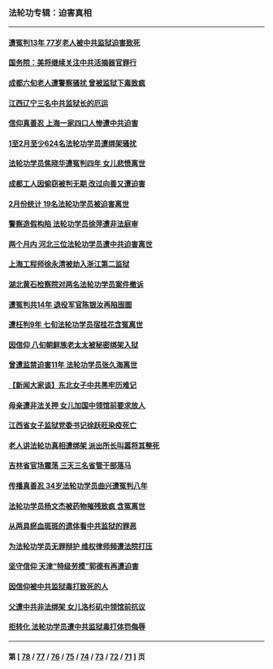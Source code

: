 ### 法轮功专辑：迫害真相
---
#### [遭冤判13年 77岁老人被中共监狱迫害致死](../../pages/nf4379/n13953812.md?03280430) 
#### [国务院：美将继续关注中共活摘器官罪行](../../pages/nf4379/n13954656.md?03280430) 
#### [成都六旬老人遭警察骚扰 曾被监狱下毒致疯](../../pages/nf4379/n13952299.md?03280430) 
#### [江西辽宁三名中共监狱长的厄运](../../pages/nf4379/n13951740.md?03280430) 
#### [信仰真善忍 上海一家四口人惨遭中共迫害](../../pages/nf4379/n13950973.md?03280430) 
#### [1至2月至少624名法轮功学员遭绑架骚扰](../../pages/nf4379/n13950181.md?03280430) 
#### [法轮功学员焦晓华遭冤判四年 女儿悲愤离世](../../pages/nf4379/n13949614.md?03280430) 
#### [成都工人因偷窃被判无期 改过向善又遭迫害](../../pages/nf4379/n13948561.md?03280430) 
#### [2月份统计 19名法轮功学员被迫害离世](../../pages/nf4379/n13947335.md?03280430) 
#### [警察造假构陷 法轮功学员徐萍遭非法庭审](../../pages/nf4379/n13946469.md?03280430) 
#### [两个月内 河北三位法轮功学员遭中共迫害离世](../../pages/nf4379/n13945856.md?03280430) 
#### [上海工程师徐永清被劫入浙江第二监狱](../../pages/nf4379/n13945041.md?03280430) 
#### [湖北黄石检察院对两名法轮功学员案件撤诉](../../pages/nf4379/n13944382.md?03280430) 
#### [遭冤判共14年 退役军官陈银汝再陷囹圄](../../pages/nf4379/n13943569.md?03280430) 
#### [遭枉判9年 七旬法轮功学员宿桂花含冤离世](../../pages/nf4379/n13943708.md?03280430) 
#### [因信仰 八旬朝鲜族老太太被秘密绑架入狱](../../pages/nf4379/n13942333.md?03280430) 
#### [曾遭监禁迫害11年 法轮功学员张久海离世](../../pages/nf4379/n13941569.md?03280430) 
#### [【新闻大家谈】东北女子中共黑牢历难记](../../pages/nf4379/n13942450.md?03280430) 
#### [母亲遭非法关押 女儿加国中领馆前要求放人](../../pages/nf4379/n13941094.md?03280430) 
#### [江西省女子监狱党委书记徐跃旺染疫死亡](../../pages/nf4379/n13940039.md?03280430) 
#### [老人讲法轮功真相遭绑架 派出所长叫嚣将其整死](../../pages/nf4379/n13939553.md?03280430) 
#### [吉林省官场震荡 三天三名省管干部落马](../../pages/nf4379/n13939851.md?03280430) 
#### [传播真善忍 34岁法轮功学员曲兴遭冤判八年](../../pages/nf4379/n13939536.md?03280430) 
#### [法轮功学员杨文杰被药物摧残致疯 含冤离世](../../pages/nf4379/n13938659.md?03280430) 
#### [从两具瘀血斑斑的遗体看中共监狱的罪恶](../../pages/nf4379/n13936388.md?03280430) 
#### [为法轮功学员无罪辩护 维权律师频遭法院打压](../../pages/nf4379/n13937296.md?03280430) 
#### [坚守信仰 天津“特级劳模”郭德有再遭迫害](../../pages/nf4379/n13934725.md?03280430) 
#### [因信仰被中共监狱毒打致死的人](../../pages/nf4379/n13934141.md?03280430) 
#### [父遭中共非法绑架 女儿洛杉矶中领馆前抗议](../../pages/nf4379/n13933807.md?03280430) 
#### [拒转化 法轮功学员遭中共监狱毒打体罚侮辱](../../pages/nf4379/n13928989.md?03280430) 

---
#### 第 [ [78](./78.md?03280430) / [77](./77.md?03280430) / [76](./76.md?03280430) / [75](./75.md?03280430) / [74](./74.md?03280430) / [73](./73.md?03280430) / [72](./72.md?03280430) / [71](./71.md?03280430) ] 页
